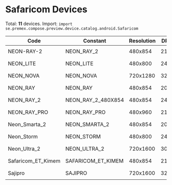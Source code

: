 # Safaricom Devices

Total: **11** devices. Import: `import se.premex.compose.preview.device.catalog.android.Safaricom`

| Code | Constant | Resolution | DPI | Compose Spec | Preview Usage |
|------|----------|------------|-----|-------------|---------------|
| NEON-RAY-2 | NEON_RAY_2 | 480x854 | 213 | `spec:width=480px,height=854px,dpi=213` | `@Preview(device = Safaricom.NEON_RAY_2)` |
| NEON_LITE | NEON_LITE | 480x800 | 240 | `spec:width=480px,height=800px,dpi=240` | `@Preview(device = Safaricom.NEON_LITE)` |
| NEON_NOVA | NEON_NOVA | 720x1280 | 320 | `spec:width=720px,height=1280px,dpi=320` | `@Preview(device = Safaricom.NEON_NOVA)` |
| NEON_RAY | NEON_RAY | 480x854 | 200 | `spec:width=480px,height=854px,dpi=200` | `@Preview(device = Safaricom.NEON_RAY)` |
| NEON_RAY_2 | NEON_RAY_2_480X854 | 480x854 | 240 | `spec:width=480px,height=854px,dpi=240` | `@Preview(device = Safaricom.NEON_RAY_2_480X854)` |
| NEON_RAY_PRO | NEON_RAY_PRO | 480x960 | 213 | `spec:width=480px,height=960px,dpi=213` | `@Preview(device = Safaricom.NEON_RAY_PRO)` |
| Neon_Smarta_2 | NEON_SMARTA_2 | 480x854 | 200 | `spec:width=480px,height=854px,dpi=200` | `@Preview(device = Safaricom.NEON_SMARTA_2)` |
| Neon_Storm | NEON_STORM | 480x800 | 240 | `spec:width=480px,height=800px,dpi=240` | `@Preview(device = Safaricom.NEON_STORM)` |
| Neon_Ultra_2 | NEON_ULTRA_2 | 720x1600 | 300 | `spec:width=720px,height=1600px,dpi=300` | `@Preview(device = Safaricom.NEON_ULTRA_2)` |
| Safaricom_ET_Kimem | SAFARICOM_ET_KIMEM | 480x854 | 213 | `spec:width=480px,height=854px,dpi=213` | `@Preview(device = Safaricom.SAFARICOM_ET_KIMEM)` |
| Sajipro | SAJIPRO | 720x1600 | 320 | `spec:width=720px,height=1600px,dpi=320` | `@Preview(device = Safaricom.SAJIPRO)` |

<!-- Generated automatically. Do not edit manually. -->
